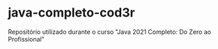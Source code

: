# java-completo-cod3r
Repositório utilizado durante o curso "Java 2021 Completo: Do Zero ao Profissional"
